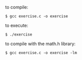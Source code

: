 to compile: 

```$ gcc exercise.c -o exercise```

to execute:

```$ ./exercise```

to compile with the math.h library:

```$ gcc exercise.c -o exercise -lm```
